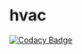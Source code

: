 # hvac
[![Codacy Badge](https://api.codacy.com/project/badge/Grade/18db678cb4684a6899d763c51bc23a0a)](https://app.codacy.com/manual/avenger97/hvac?utm_source=github.com&utm_medium=referral&utm_content=avenger97/hvac&utm_campaign=Badge_Grade_Dashboard)